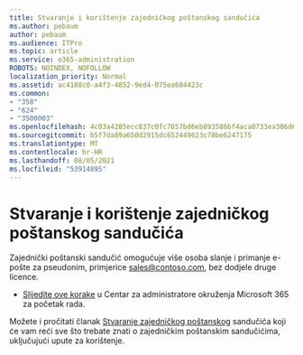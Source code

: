 ```yaml
---
title: Stvaranje i korištenje zajedničkog poštanskog sandučića
ms.author: pebaum
author: pebaum
ms.audience: ITPro
ms.topic: article
ms.service: o365-administration
ROBOTS: NOINDEX, NOFOLLOW
localization_priority: Normal
ms.assetid: ac4188c0-a4f3-4852-9ed4-075ea684423c
ms.common:
- "358"
- "624"
- "3500003"
ms.openlocfilehash: 4c03a4285ecc837c0fc7657bd6eb893586bf4aca0733ea306d6f6c783ff402d6
ms.sourcegitcommit: b5f7da89a650d2915dc652449623c78be6247175
ms.translationtype: MT
ms.contentlocale: hr-HR
ms.lasthandoff: 08/05/2021
ms.locfileid: "53914895"
---
```

# <a name="create-and-use-a-shared-mailbox"></a>Stvaranje i korištenje zajedničkog poštanskog sandučića

Zajednički poštanski sandučić omogućuje više osoba slanje i primanje e-pošte za pseudonim, primjerice sales@contoso.com, bez dodjele druge licence.
  
- [Slijedite ove korake](https://portal.office.com/AdminPortal/Home#/AssistedGuide/addemailoptions) u Centar za administratore okruženja Microsoft 365 za početak rada. 

Možete i pročitati članak [Stvaranje zajedničkog poštanskog](https://docs.microsoft.com/microsoft-365/admin/email/create-a-shared-mailbox) sandučića koji će vam reći sve što trebate znati o zajedničkim poštanskim sandučićima, uključujući upute za korištenje.
  